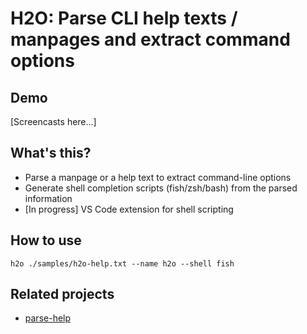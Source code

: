 # H2O: Parse CLI help texts / manpages and extract command options

## Demo

[Screencasts here...]

## What's this?

* Parse a manpage or a help text to extract command-line options
* Generate shell completion scripts (fish/zsh/bash) from the parsed information
* [In progress] VS Code extension for shell scripting


## How to use

```
h2o ./samples/h2o-help.txt --name h2o --shell fish
```


## Related projects
* [parse-help](https://github.com/sindresorhus/parse-help)
